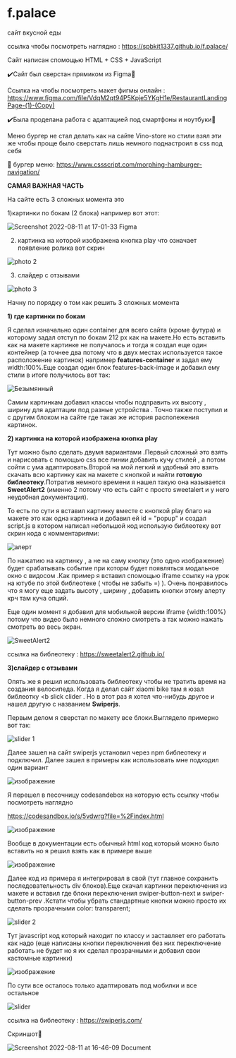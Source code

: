 # f.palace

сайт вкусной еды

ссылка чтобы посмотреть наглядно : https://spbkit1337.github.io/f.palace/

Сайт написан спомощью HTML + CSS + JavaScript

✔️Сайт был сверстан прямиком из Figma🎨

Ссылка на чтобы посмотреть макет фигмы онлайн : https://www.figma.com/file/VdqM2qt94P5Kpje5YKgH1e/RestaurantLandingPage-(1)-(Copy)

✔️Была проделана работа с адаптацией под смартфоны и ноутбуки📱

Меню бургер не стал делать как на сайте Vino-store но стили взял эти же чтобы проще было сверстать лишь немного поднастроил в css под себя 

🍔 бургер меню: https://www.cssscript.com/morphing-hamburger-navigation/



<b>САМАЯ ВАЖНАЯ ЧАСТЬ</b>

На сайте есть 3 сложных момента это 

1)картинки по бокам  (2 блока) например вот этот:

![Screenshot 2022-08-11 at 17-01-33 Figma](https://user-images.githubusercontent.com/51737588/184151662-7ce37e11-f56d-451d-ac69-c7a2e589dca6.jpg)

2) картинка на которой изображена кнопка play что означает появление ролика вот скрин

![photo 2](https://user-images.githubusercontent.com/51737588/184152197-8ba80b16-10e0-423b-be5b-858bf31cfc5b.jpg)

3) слайдер с отзывами 

![photo 3](https://user-images.githubusercontent.com/51737588/184152511-1f2da876-bd00-46c8-aeb3-53b25086d722.jpg)


Начну по порядку о том как решить 3 сложных момента

<b>1) где картинки по бокам </b>

Я сделал изначально один container для всего сайта (кроме футура) и которому задал отступ по бокам 212 px как на макете.Но есть вставить как на макете картинке не получалось и тогда я создал еще один контейнер (а точнее два потому что в двух местах используется такое расположение картинок) например <b>features-container</b> и задал ему width:100%.Еще создал один блок features-back-image и добавил ему стили в итоге получилось вот так:

![Безымянный](https://user-images.githubusercontent.com/51737588/184154246-997a355a-6ea7-4af0-98aa-f50dbc766ca4.jpg)

Самим картинкам добавил классы чтобы подправить их высоту , ширину для адаптации под разные устройства . Точно также поступил и с другим блоком на сайте где такая же история располежения картинок.


<b>2) картинка на которой изображена кнопка play </b>

Тут можно было сделать двумя вариантами .Первый сложный это взять и нарисовать с помощью css все линии добавить кучу стилей , а потом сойти с ума адаптировать.Второй на мой легкий и удобный это взять скачать всю картинку как на макете с кнопкой и найти <b>готовую библеотеку</b>.Потратив немного времени я нашел такую она называется <b>SweetAlert2</b> (именно 2 потому что есть сайт с просто sweetalert и у него неудобная документация).

То есть по сути я вставил картинку вместе с кнопкой play благо на макете это как одна картинка и  добавил ей id = "popup" и создал script.js в котором написал небольшой код использую библеотеку вот скрин кода с комментариями:

![алерт](https://user-images.githubusercontent.com/51737588/184156892-d95ccacd-7ca5-48ff-97e4-85a3ffbea7d3.jpg)

По нажатию на картинку , а не на саму кнопку (это одно изображение) будет срабатывать событие при которм будет появляться модальное окно с видосом .Как пример я вставил спомощью iframe ссылку на урок на ютубе по этой библеотеке ( чтобы не забыть =) ). Очень понравилось что я могу еще задать высоту , ширину , добавить кнопки этому алерту крч там куча опций.

Еще один момент я добавил для мобильной версии iframe {width:100%} потому что видео было немного сложно смотреть а так можно нажать смотреть во весь экран.

![SweetAlert2](https://user-images.githubusercontent.com/51737588/184158859-b3aee36e-c6a5-4aad-a37b-c4532e366a61.png)

ссылка на библеотеку : https://sweetalert2.github.io/

<b>3)слайдер с отзывами </b>

Опять же я решил использовать библеотеку чтобы не тратить время на создания велосипеда. Когда я делал сайт xiaomi bike там я юзал библеотку <b slick clider </b> . Но в этот раз я хотел что-нибудь другое и нашел другую с названием <b>Swiperjs</b>.

Первым делом я сверстал по макету все блоки.Выглядело примерно вот так:

![slider 1](https://user-images.githubusercontent.com/51737588/184162555-b8f96b37-6e31-4823-b037-e99c7e3ebec8.jpg)

Далее зашел на сайт swiperjs установил через npm библеотеку и подключил. Далее зашел в примеры как использовать мне подходил один вариант

![изображение](https://user-images.githubusercontent.com/51737588/184163310-ebb09b09-396c-47d0-9b4b-70f39fd56911.png)

Я перешел в песочницу codesandebox на которую есть ссылку чтобы посмотреть наглядно

https://codesandbox.io/s/5vdwrg?file=%2Findex.html

![изображение](https://user-images.githubusercontent.com/51737588/184163632-c668865e-cebb-444d-be8b-463d9326711a.png)

Вообще в документации есть обычный html код который можно было вставить но я решил взять как в примере выше

![изображение](https://user-images.githubusercontent.com/51737588/184163927-c215a9b8-a5ea-4da2-abb9-21af2a0ebfc5.png)

Далее код из примера я интегрировал в свой (тут главное сохранить последовательность div блоков).Еще скачал картинки переключения из макете и вставил где блоки переключения swiper-button-next и swiper-button-prev .Кстати чтобы убрать стандартные кнопки можно просто их сделать прозрачными  color: transparent;

![slider 2](https://user-images.githubusercontent.com/51737588/184164826-af8523fb-0c6a-46e7-9c57-8b2f64e34332.jpg)

Тут javascript код который находит по классу и заставляет его работать как надо (еще написаны кнопки переключения без них переключение работать не будет но я их сделал прозрачными и добавил свои кастомные картинки)

![изображение](https://user-images.githubusercontent.com/51737588/184165770-8468c93e-2700-4d43-b693-876ec3b089ff.png)

По сути все осталось только адаптировать под мобилки и все остальное

![slider](https://user-images.githubusercontent.com/51737588/184166757-18931725-4caf-4265-8e2d-19a3b75e33c3.jpg)

ссылка на библеотеку : https://swiperjs.com/


Скриншот🦉

![Screenshot 2022-08-11 at 16-46-09 Document](https://user-images.githubusercontent.com/51737588/184150757-07f215f5-f9c0-4c90-83c0-c26300fb787c.png)
